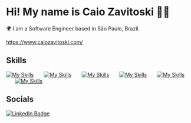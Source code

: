 Hi! My name is  Caio Zavitoski 👨‍💻
========================================================================================================================================

🌍  I am a Software Engineer based in São Paulo, Brazil.

https://www.caiozavitoski.com/

## Skills

[![My Skills](https://skillicons.dev/icons?i=html,css)](https://skillicons.dev) &nbsp;&nbsp;&nbsp;&nbsp;&nbsp; [![My Skills](https://skillicons.dev/icons?i=js,ts)](https://skillicons.dev) &nbsp;&nbsp;&nbsp;&nbsp;&nbsp; [![My Skills](https://skillicons.dev/icons?i=react,next)](https://skillicons.dev) &nbsp;&nbsp;&nbsp;&nbsp;&nbsp; [![My Skills](https://skillicons.dev/icons?i=tailwind,scss)](https://skillicons.dev) &nbsp;&nbsp;&nbsp;&nbsp;&nbsp; [![My Skills](https://skillicons.dev/icons?i=nodejs,nestjs)](https://skillicons.dev) &nbsp;&nbsp;&nbsp;&nbsp;&nbsp; [![My Skills](https://skillicons.dev/icons?i=prisma,postgresql)](https://skillicons.dev)


## Socials

<div id="badges">
  <a href="https://www.linkedin.com/in/caiozavitoski/">
    <img src="https://img.shields.io/badge/LinkedIn-blue?style=for-the-badge&logo=linkedin&logoColor=white" alt="LinkedIn Badge"/>
  </a>
</div>
